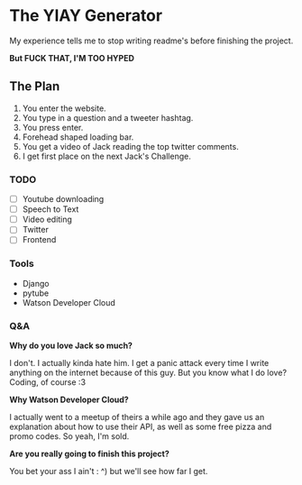 # The YIAY Generator
My experience tells me to stop writing readme's
before finishing the project.

**But FUCK THAT, I'M TOO HYPED**

## The Plan
1. You enter the website.
2. You type in a question and a tweeter hashtag.
3. You press enter.
4. Forehead shaped loading bar.
5. You get a video of Jack reading the top twitter comments.
6. I get first place on the next Jack's Challenge.

### TODO
- [ ] Youtube downloading
- [ ] Speech to Text
- [ ] Video editing
- [ ] Twitter
- [ ] Frontend

### Tools
- Django
- pytube
- Watson Developer Cloud

### Q&A
**Why do you love Jack so much?**

I don't. I actually kinda hate him.
I get a panic attack every time I write anything on the internet
because of this guy. But you know what I do love? Coding, of course :3

**Why Watson Developer Cloud?**

I actually went to a meetup of theirs a while ago
and they gave us an explanation about how to use their API,
as well as some free pizza and promo codes. So yeah, I'm sold.

**Are you really going to finish this project?**

You bet your ass I ain't : ^) but we'll see how far I get.
